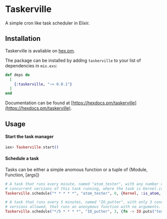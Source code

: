 # Taskerville
A simple cron like task scheduler in Elixir.

## Installation

Taskerville is avaliable on [hex.pm](https://hex.pm/packages/taskerville).

The package can be installed by adding `taskerville` to your list of 
dependencies in `mix.exs`:

```elixir
def deps do
  [
    {:taskerville, "~> 0.0.1"}
  ]
end
```

Documentation can be found at [https://hexdocs.pm/taskerville](https://hexdocs.pm/taskerville).

## Usage 

#### Start the task manager 
```elixir
iex> Taskerville.start()
```

#### Schedule a task 
Tasks can be either a simple anomous function or a tuple of {Module, Function, \[args\]}

```elixir 
# A task that runs every minute, named "atom_tester", with any number of 
# concurrent versions of this task running, where the task is Kernel.is_atom(:frank)
Taskerville.schedule("* * * * *", "atom_tester", 0, {Kernel, :is_atom, [:frank]})

# A task that runs every 5 minutes, named "IO_putter", with only 3 concurrent 
# versions allowed, that runs an anonymous function with no arguments.
Taskerville.schedule("*/5 * * * *", "IO_putter", 3, {fn -> IO.puts("test 1") end, []})
```

